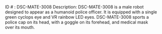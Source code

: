 ID # : DSC-MATE-3008
Description: DSC-MATE-3008 is a male robot designed to appear as a humanoid police officer. It is equipped with a single green cyclops eye and VR rainbow LED eyes. DSC-MATE-3008 sports a police cap on its head, with a goggle on its forehead, and medical mask over its mouth.